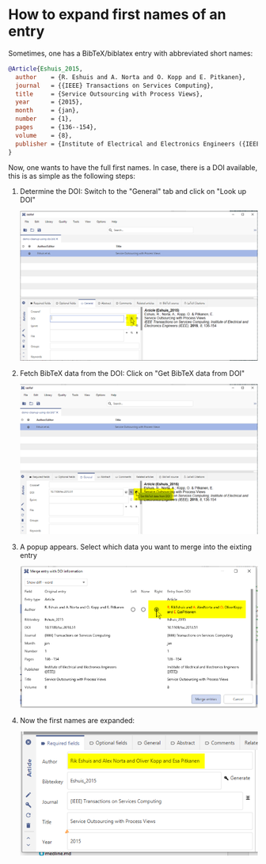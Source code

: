 # How to expand first names of an entry

Sometimes, one has a BibTeX/biblatex entry with abbreviated short names:

```bibtex
@Article{Eshuis_2015,
  author    = {R. Eshuis and A. Norta and O. Kopp and E. Pitkanen},
  journal   = {{IEEE} Transactions on Services Computing},
  title     = {Service Outsourcing with Process Views},
  year      = {2015},
  month     = {jan},
  number    = {1},
  pages     = {136--154},
  volume    = {8},
  publisher = {Institute of Electrical and Electronics Engineers ({IEEE})},
}
```

Now, one wants to have the full first names. In case, there is a DOI available, this is as simple as the following steps:

1. Determine the DOI: Switch to the "General" tab and click on "Look up DOI"

    ![Screenshot of determine DOI](<../.gitbook/assets/expand-firstnames-step-1 (1).png>)
2. Fetch BibTeX data from the DOI: Click on "Get BibTeX data from DOI"

    ![Screenshot of get BibTeX data from DOI](<../.gitbook/assets/expand-firstnames-step-2 (1).png>)
3. A popup appears. Select which data you want to merge into the eixting entry

    ![Screenshot of Merge Entries Dialog](<../.gitbook/assets/expand-firstnames-step-3 (1).png>)
4. Now the first names are expanded:

    ![Screenshot of Result](<../.gitbook/assets/expand-firstnames-step-4 (1).png>)
